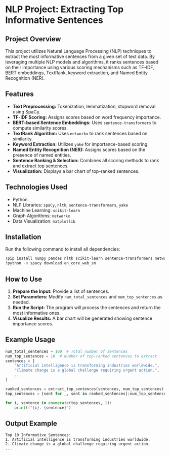# NLP Project: Extracting Top Informative Sentences

## Project Overview
This project utilizes Natural Language Processing (NLP) techniques to extract the most informative sentences from a given set of text data. By leveraging multiple NLP models and algorithms, it ranks sentences based on their importance using various scoring mechanisms such as TF-IDF, BERT embeddings, TextRank, keyword extraction, and Named Entity Recognition (NER).

## Features
- **Text Preprocessing:** Tokenization, lemmatization, stopword removal using SpaCy.
- **TF-IDF Scoring:** Assigns scores based on word frequency importance.
- **BERT-based Sentence Embeddings:** Uses `sentence-transformers` to compute similarity scores.
- **TextRank Algorithm:** Uses `networkx` to rank sentences based on similarity.
- **Keyword Extraction:** Utilizes `yake` for importance-based scoring.
- **Named Entity Recognition (NER):** Assigns scores based on the presence of named entities.
- **Sentence Ranking & Selection:** Combines all scoring methods to rank and extract top sentences.
- **Visualization:** Displays a bar chart of top-ranked sentences.

## Technologies Used
- Python
- NLP Libraries: `spaCy`, `nltk`, `sentence-transformers`, `yake`
- Machine Learning: `scikit-learn`
- Graph Algorithms: `networkx`
- Data Visualization: `matplotlib`

## Installation
Run the following command to install all dependencies:
```sh
!pip install numpy pandas nltk scikit-learn sentence-transformers networkx matplotlib spacy yake
!python -m spacy download en_core_web_sm
```

## How to Use
1. **Prepare the Input:** Provide a list of sentences.
2. **Set Parameters:** Modify `num_total_sentences` and `num_top_sentences` as needed.
3. **Run the Script:** The program will process the sentences and return the most informative ones.
4. **Visualize Results:** A bar chart will be generated showing sentence importance scores.

## Example Usage
```python
num_total_sentences = 100  # Total number of sentences
num_top_sentences = 10  # Number of top-ranked sentences to extract
sentences = [
    "Artificial intelligence is transforming industries worldwide.",
    "Climate change is a global challenge requiring urgent action.",
    ...
]

ranked_sentences = extract_top_sentences(sentences, num_top_sentences)
top_sentences = [sent for _, sent in ranked_sentences[:num_top_sentences]]

for i, sentence in enumerate(top_sentences, 1):
    print(f"{i}. {sentence}")
```

## Output Example
```
Top 10 Informative Sentences:
1. Artificial intelligence is transforming industries worldwide.
2. Climate change is a global challenge requiring urgent action.
...
```

